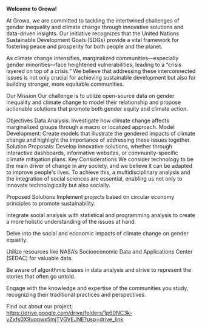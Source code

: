 
**Welcome to Growa!**

At Growa, we are committed to tackling the intertwined challenges of gender inequality and climate change through innovative solutions and data-driven insights. Our initiative recognizes that the United Nations Sustainable Development Goals (SDGs) provide a vital framework for fostering peace and prosperity for both people and the planet.

As climate change intensifies, marginalized communities—especially gender minorities—face heightened vulnerabilities, leading to a “crisis layered on top of a crisis.” We believe that addressing these interconnected issues is not only crucial for achieving sustainable development but also for building stronger, more equitable communities.

Our Mission
Our challenge is to utilize open-source data on gender inequality and climate change to model their relationship and propose actionable solutions that promote both gender equity and climate action.

Objectives
Data Analysis: Investigate how climate change affects marginalized groups through a macro or localized approach.
Model Development: Create models that illustrate the gendered impacts of climate change and highlight the importance of addressing these issues together.
Solution Proposals: Develop innovative solutions, whether through interactive dashboards, informative websites, or community-specific climate mitigation plans.
Key Considerations
We consider technology to be the main driver of change in any society, and we believe it can be adapted to improve people's lives. To achieve this, a multidisciplinary analysis and the integration of social sciences are essential, enabling us not only to innovate technologically but also socially.

Proposed Solutions
Implement projects based on circular economy principles to promote sustainability.

Integrate social analysis with statistical and programming analysis to create a more holistic understanding of the issues at hand.

Delve into the social and economic impacts of climate change on gender equality.

Utilize resources like NASA’s Socioeconomic Data and Applications Center (SEDAC) for valuable data.

Be aware of algorithmic biases in data analysis and strive to represent the stories that often go untold.

Engage with the knowledge and expertise of the communities you study, recognizing their traditional practices and perspectives.

Find out about our project; https://drive.google.com/drive/folders/1p60NC3k-vZxfs0X9uoqwx5mjTVGVEJNE?usp=drive_link


